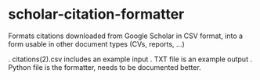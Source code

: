 # scholar-citation-formatter
Formats citations downloaded from Google Scholar in CSV format, into a form usable in other document types (CVs, reports, ...)

. citations(2).csv includes an example input
. TXT file is an example output
. Python file is the formatter, needs to be documented better.
